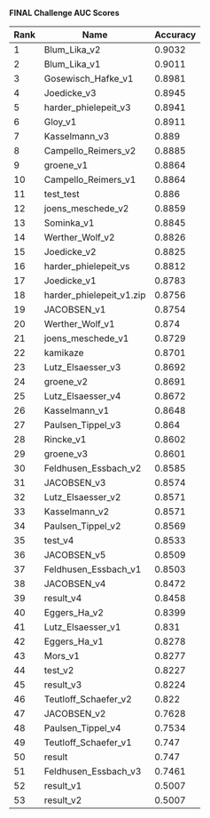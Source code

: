 **FINAL Challenge AUC Scores**


|Rank|Name|Accuracy|
|----|-----|---|
|1|Blum_Lika_v2|0.9032| 
|2|Blum_Lika_v1|0.9011| 
|3|Gosewisch_Hafke_v1|0.8981| 
|4|Joedicke_v3|0.8945| 
|5|harder_phielepeit_v3|0.8941| 
|6|Gloy_v1|0.8911| 
|7|Kasselmann_v3|0.889| 
|8|Campello_Reimers_v2|0.8885| 
|9|groene_v1|0.8864| 
|10|Campello_Reimers_v1|0.8864| 
|11|test_test|0.886| 
|12|joens_meschede_v2|0.8859| 
|13|Sominka_v1|0.8845| 
|14|Werther_Wolf_v2|0.8826| 
|15|Joedicke_v2|0.8825| 
|16|harder_phielepeit_vs|0.8812| 
|17|Joedicke_v1|0.8783| 
|18|harder_phielepeit_v1.zip|0.8756| 
|19|JACOBSEN_v1|0.8754| 
|20|Werther_Wolf_v1|0.874| 
|21|joens_meschede_v1|0.8729| 
|22|kamikaze|0.8701| 
|23|Lutz_Elsaesser_v3|0.8692| 
|24|groene_v2|0.8691| 
|25|Lutz_Elsaesser_v4|0.8672| 
|26|Kasselmann_v1|0.8648| 
|27|Paulsen_Tippel_v3|0.864| 
|28|Rincke_v1|0.8602| 
|29|groene_v3|0.8601| 
|30|Feldhusen_Essbach_v2|0.8585| 
|31|JACOBSEN_v3|0.8574| 
|32|Lutz_Elsaesser_v2|0.8571| 
|33|Kasselmann_v2|0.8571| 
|34|Paulsen_Tippel_v2|0.8569| 
|35|test_v4|0.8533| 
|36|JACOBSEN_v5|0.8509| 
|37|Feldhusen_Essbach_v1|0.8503| 
|38|JACOBSEN_v4|0.8472| 
|39|result_v4|0.8458| 
|40|Eggers_Ha_v2|0.8399| 
|41|Lutz_Elsaesser_v1|0.831| 
|42|Eggers_Ha_v1|0.8278| 
|43|Mors_v1|0.8277| 
|44|test_v2|0.8227| 
|45|result_v3|0.8224| 
|46|Teutloff_Schaefer_v2|0.822| 
|47|JACOBSEN_v2|0.7628| 
|48|Paulsen_Tippel_v4|0.7534| 
|49|Teutloff_Schaefer_v1|0.747| 
|50|result|0.747| 
|51|Feldhusen_Essbach_v3|0.7461| 
|52|result_v1|0.5007| 
|53|result_v2|0.5007| 
